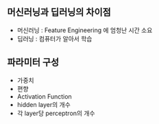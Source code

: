 ## 머신러닝과 딥러닝의 차이점
- 머신러닝 : Feature Engineering 에 엄청난 시간 소요
- 딥러닝 : 컴퓨터가 알아서 학습


## 파라미터 구성
- 가중치
- 편향
- Activation Function
- hidden layer의 개수
- 각 layer당 perceptron의 개수
